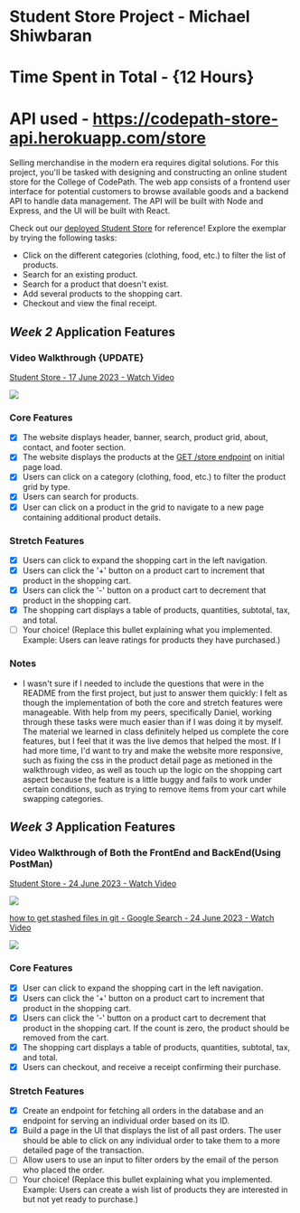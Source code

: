# Student Store Project - Michael Shiwbaran

# Time Spent in Total - {12 Hours}

# API used - https://codepath-store-api.herokuapp.com/store

Selling merchandise in the modern era requires digital solutions. For this project, you'll be tasked with designing and constructing an online student store for the College of CodePath. The web app consists of a frontend user interface for potential customers to browse available goods and a backend API to handle data management. The API will be built with Node and Express, and the UI will be built with React.

Check out our [deployed Student Store](https://codepath-student-store-demo.surge.sh/) for reference! Explore the exemplar by trying the following tasks:

- Click on the different categories (clothing, food, etc.) to filter the list of products.
- Search for an existing product.
- Search for a product that doesn't exist.
- Add several products to the shopping cart.
- Checkout and view the final receipt.

## _Week 2_ Application Features

### Video Walkthrough {UPDATE}

<a href="https://www.loom.com/share/bd5a31570d934deb92a44567fb011c96">
    <p>Student Store - 17 June 2023 - Watch Video</p>
    <img style="max-width:300px;" src="https://cdn.loom.com/sessions/thumbnails/bd5a31570d934deb92a44567fb011c96-with-play.gif">
  </a>

### Core Features

- [x] The website displays header, banner, search, product grid, about, contact, and footer section.
- [x] The website displays the products at the [GET /store endpoint](https://codepath-store-api.herokuapp.com/store) on initial page load.
- [x] Users can click on a category (clothing, food, etc.) to filter the product grid by type.
- [x] Users can search for products.
- [x] User can click on a product in the grid to navigate to a new page containing additional product details.

### Stretch Features

- [x] Users can click to expand the shopping cart in the left navigation.
- [x] Users can click the '+' button on a product cart to increment that product in the shopping cart.
- [x] Users can click the '-' button on a product cart to decrement that product in the shopping cart.
- [x] The shopping cart displays a table of products, quantities, subtotal, tax, and total.
- [ ] Your choice! (Replace this bullet explaining what you implemented. Example: Users can leave ratings for products they have purchased.)

### Notes

- I wasn't sure if I needed to include the questions that were in the README from the first project, but just to answer them quickly:
  I felt as though the implementation of both the core and stretch features were manageable. With help from my peers, specifically Daniel, working through these tasks were much easier than if I was doing it by myself. The material we learned in class definitely helped us complete the core features, but I feel that it was the live demos that helped the most. If I had more time, I'd want to try and make the website more responsive, such as fixing the css in the product detail page as metioned in the walkthrough video, as well as touch up the logic on the shopping cart aspect because the feature is a little buggy and fails to work under certain conditions, such as trying to remove items from your cart while swapping categories.

## _Week 3_ Application Features

### Video Walkthrough of Both the FrontEnd and BackEnd(Using PostMan)

<a href="https://www.loom.com/share/bfe69ebd41b94476b8115228685eac0c">
    <p>Student Store - 24 June 2023 - Watch Video</p>
    <img style="max-width:300px;" src="https://cdn.loom.com/sessions/thumbnails/bfe69ebd41b94476b8115228685eac0c-with-play.gif">
  </a>

  <a href="https://www.loom.com/share/1dabd254a078414bb741c40e26757fa3">
    <p>how to get stashed files in git - Google Search - 24 June 2023 - Watch Video</p>
    <img style="max-width:300px;" src="https://cdn.loom.com/sessions/thumbnails/1dabd254a078414bb741c40e26757fa3-with-play.gif">
  </a>

### Core Features

- [x] User can click to expand the shopping cart in the left navigation.
- [x] Users can click the '+' button on a product cart to increment that product in the shopping cart.
- [x] Users can click the '-' button on a product cart to decrement that product in the shopping cart. If the count is zero, the product should be removed from the cart.
- [x] The shopping cart displays a table of products, quantities, subtotal, tax, and total.
- [x] Users can checkout, and receive a receipt confirming their purchase.

### Stretch Features

- [x] Create an endpoint for fetching all orders in the database and an endpoint for serving an individual order based on its ID.
- [x] Build a page in the UI that displays the list of all past orders. The user should be able to click on any individual order to take them to a more detailed page of the transaction.
- [ ] Allow users to use an input to filter orders by the email of the person who placed the order.
- [ ] Your choice! (Replace this bullet explaining what you implemented. Example: Users can create a wish list of products they are interested in but not yet ready to purchase.)

